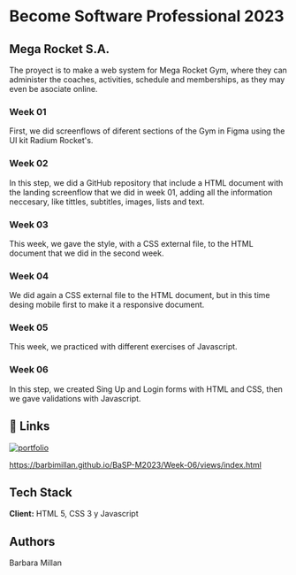 # Become Software Professional 2023

## Mega Rocket S.A.
The proyect is to make a web system for Mega Rocket Gym, where they can administer the coaches, activities, schedule and memberships, as they may even be asociate online.

### Week 01
First, we did screenflows of diferent sections of the Gym in Figma using the UI kit Radium Rocket's. 

### Week 02
In this step, we did a GitHub repository that include a HTML document with the landing screenflow that we did in week 01, adding all the information neccesary, like tittles, subtitles, images, lists and text.

### Week 03
This week, we gave the style, with a CSS external file, to the HTML document that we did in the second week. 

### Week 04
We did again a CSS external file to the HTML document, but in this time desing mobile first to make it a responsive document.

### Week 05
This week, we practiced with different exercises of Javascript. 

### Week 06
In this step, we created Sing Up and Login forms with HTML and CSS, then we gave validations with Javascript. 


## 🔗 Links
[![portfolio](https://img.shields.io/badge/my_portfolio-000?style=for-the-badge&logo=ko-fi&logoColor=white)](https://barbimillan.github.io/BaSP-M2023/Week-04/index.html)

https://barbimillan.github.io/BaSP-M2023/Week-06/views/index.html

## Tech Stack
**Client:** HTML 5, CSS 3 y Javascript

## Authors
Barbara Millan